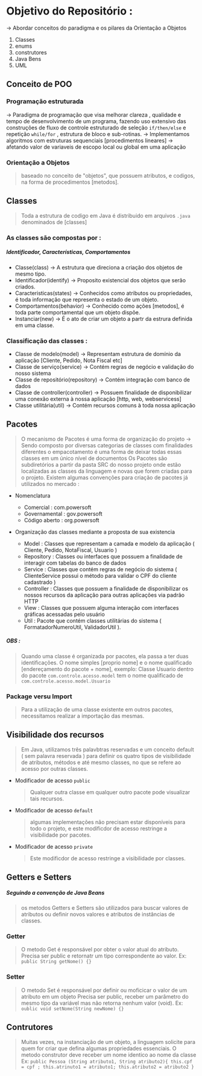 # Objetivo do Repositório :
-> Abordar conceitos do paradigma e os pilares da Orientação a Objetos
1. Classes
2. enums
3. construtores
4. Java Bens
5. UML

## Conceito de POO
### Programação estruturada
-> Paradigma de programação que visa melhorar clareza , qualidade e tempo de desenvolvimento de um programa, fazendo uso extensivo das construções de fluxo de controle estruturado de seleção `if/then/else` e repetição `while/for` , estrutura de bloco e sub-rotinas.
-> Implementamos algoritmos com estruturas sequenciais [procedimentos lineares] -> afetando valor de variaveis de escopo local ou global em uma aplicação

### Orientação a Objetos
> baseado no conceito de "objetos", que possuem atributos, e codigos, na forma de procedimentos [metodos].

## Classes
> Toda a estrutura de codigo em Java é distribuido em arquivos `.java` denominados de [classes]

### As classes são compostas por : 
##### Identificador, Características, Comportamentos
* Classe(class) -> A estrutura que direciona a criação dos objetos de mesmo tipo.
* Identificador(identify) -> Proposito existencial dos objetos que serão criados.
* Caracteristicas(states) -> Conhecidos como atributos ou propriedades, é toda informação que representa o estado de um objeto.
* Comportamentos(behavior) -> Conhecido como ações [metodos], é toda parte comportamental que um objeto dispõe.
* Instanciar(new) -> É o ato de criar um objeto a partr da estrura definida em uma classe.

### Classificação das classes :
* Classe de modelo(model) -> Representam estrutura de domínio da aplicação [Cliente, Pedido, Nota Fiscal etc]
* Classe de serviço(service) -> Contém regras de negócio e validação do nosso sistema
* Classe de repositório(repository) -> Contém integração com banco de dados
* Classe de controller(controller) -> Possuem finalidade de disponibilizar uma conexão externa à nossa aplicação [http, web, webservicess]
* Classe utilitária(util) -> Contém recursos comuns à toda nossa aplicação

## Pacotes 
> O mecanismo de Pacotes é uma forma de organização do projeto -> Sendo composto por diversas categorias de classes com finalidades diferentes o empacotamento é uma forma de deixar todas essas classes em um único nível de documentos
> Os Pacotes são subdiretórios a partir da pasta SRC do nosso projeto onde estão localizadas as classes da linguagem e novas que forem criadas para o projeto. Existem algumas convenções para criação de pacotes já utilizados no mercado : 
* Nomenclatura
  * Comercial : com.powersoft
  * Governamental : gov.powersoft
  * Código aberto : org.powersoft

  
* Organização das classes mediante a proposta de sua existencia
  * Model : Classes que representam a camada e modelo da aplicação ( Cliente, Pedido, NotaFiscal, Usuario )
  * Repository : Classes ou interfaces que possuem a finalidade de interagir com tabelas do banco de dados
  * Service  : Classes que contém regras de negócio do sistema ( ClienteService possui o método para validar o CPF do cliente cadastrado )
  * Controller : Classes que possuem a finalidade de disponibilizar os nossos recursos da aplicação para outras aplicações via padrão HTTP
  * View : Classes que possuem alguma interação com interfaces gráficas acessadas pelo usuário
  * Util : Pacote que contém classes utilitárias do sistema ( FormatadorNumeroUtil, ValidadorUtil ).
 

##### OBS :
> Quando uma classe é organizada por pacotes, ela passa a ter duas identificações. O nome simples [proprio nome] e o nome qualificado [endereçamento do pacote + nome],  exemplo: Classe Usuario dentro do pacote `com.controle.acesso.model` tem o nome qualificado de `com.controle.acesso.model.Usuario`

### Package versu Import
> Para a utilização de uma classe existente em outros pacotes, necessitamos realizar a importação das mesmas.

## Visibilidade dos recursos
> Em Java, utilizamos três palavbtras reservadas e um conceito default ( sem palavra reservada ) para definir os quatro tipos de visibilidade de atributos, métodos e até mesmo classes, no que se refere ao acesso por outras classes.

* Modificador de acesso `public`
  > Qualquer outra classe em qualquer outro pacote pode visualizar tais recursos.
* Modificador de acesso `default`
  > algumas implementações não precisam estar disponíveis para todo o projeto, e este modificdor de acesso restringe a visibilidade por pacotes.
* Modificador de acesso `private`
  >Este modificdor de acesso restringe a visibilidade por classes.

## Getters e Setters
##### Seguindo a convenção de Java Beans
> os metodos Getters e Setters são utilizados para buscar valores de atributos ou definir novos valores e atributos de instâncias de classes. 

### Getter
> O metodo Get é responsável por obter o valor atual do atributo.
> Precisa ser public e retornatr um tipo correspondente ao valor.
> Ex: `public String getNome() {}`
### Setter
> O metodo Set é responsável por definir ou moficicar o valor de um atributo em um objeto
> Precisa ser public, receber um parâmetro do mesmo tipo da variável mas não retorna nenhum valor (void).
> Ex: `oublic void setNome(String newNome) {}`


## Contrutores 
> Muitas vezes, na instanciação de um objeto, a linguagem solicite para quem for criar que defina algumas propriedades essenciais.
> O metodo construtor deve receber um nome identico ao nome da classe
> Ex: `public Pessoa (String atributo1, String atributo2){
this.cpf = cpf ;
this.atrinuto1 = atributo1;
this.atributo2 = atributo2
}`
> 







